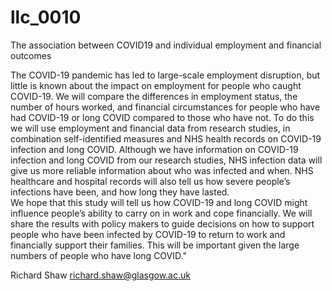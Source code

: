 # llc_0010
The association between COVID19 and individual employment and financial outcomes

The COVID-19 pandemic has led to large-scale employment disruption, but little is known about the impact on employment for people who caught COVID-19. 
We will compare the differences in employment status, the number of hours worked, and financial circumstances for people who have had COVID-19 or long COVID compared to those who have not. To do this we will use employment and financial data from research studies, in combination self-identified measures and NHS health records on COVID-19 infection and long COVID. Although we have information on COVID-19 infection and long COVID from our research studies, NHS infection data will give us more reliable information about who was infected and when. 
NHS healthcare and hospital records will also tell us how severe people’s infections have been, and how long they have lasted.  
We hope that this study will tell us how COVID-19 and long COVID might influence people’s ability to carry on in work and cope financially. We will share the results with policy makers to guide decisions on how to support people who have been infected by COVID-19 to return to work and financially support their families. This will be important given the large numbers of people who have long COVID."

Richard Shaw richard.shaw@glasgow.ac.uk 
